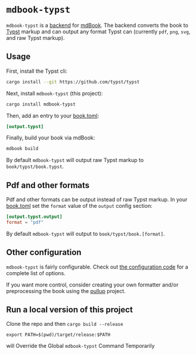 # `mdbook-typst`

`mdbook-typst` is a
[backend](https://rust-lang.github.io/mdBook/for_developers/backends.html) for
[mdBook]. The backend converts the book to
[Typst] markup and can output any format Typst can (currently
`pdf`, `png`, `svg`, and raw Typst markup).

## Usage

First, install the Typst cli:

```sh
cargo install --git https://github.com/typst/typst
```

Next, install `mdbook-typst` (this project):

```sh
cargo install mdbook-typst
```

Then, add an entry to your
[book.toml]:

```toml
[output.typst]
```

Finally, build your book via mdBook:

```sh
mdbook build
```

By default `mdbook-typst` will output raw Typst markup to `book/typst/book.typst`.

## Pdf and other formats

Pdf and other formats can be output instead of raw Typst markup. In your [book.toml] set the `format` value of the `output` config section:

```toml
[output.typst.output]
format = "pdf"
```

By default `mdbook-typst` will output to `book/typst/book.[format]`.

## Other configuration

`mdbook-typst` is fairly configurable. Check out [the configuration
code](./src/config.rs) for a complete list of options.

If you want more control, consider creating your own formatter and/or preprocessing the
book using the [pullup](https://github.com/LegNeato/pullup) project.

[mdBook]: https://github.com/rust-lang/mdBook
[book.toml]: https://rust-lang.github.io/mdBook/guide/creating.html#booktoml
[Typst]: https://typst.app/docs/


## Run a local version of this project

Clone the repo and then `cargo build --release`

```
export PATH=$(pwd)/target/release:$PATH
```

will Override the Global `mdbook-typst` Command Temporarily